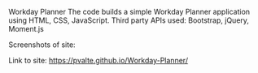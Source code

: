Workday Planner
The code builds a simple Workday Planner application using HTML, CSS, JavaScript. 
Third party APIs used: Bootstrap, jQuery, Moment.js

Screenshots of site:



Link to site: https://pvalte.github.io/Workday-Planner/